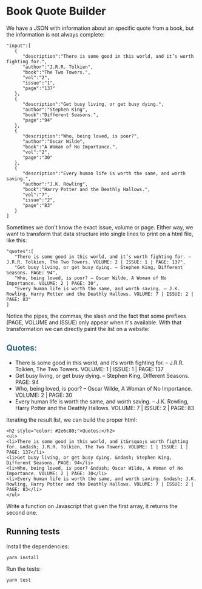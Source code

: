 # Book Quote Builder

We have a JSON with information about an specific quote from a book, but the information is not always complete:

    "input":[
       {
          "description":"There is some good in this world, and it’s worth fighting for.",
          "author":"J.R.R. Tolkien",
          "book":"The Two Towers.",
          "vol":"2",
          "issue":"1",
          "page":"137"
       },
       {
          "description":"Get busy living, or get busy dying.",
          "author":"Stephen King",
          "book":"Different Seasons.",
          "page":"94"
       },
       {
          "description":"Who, being loved, is poor?",
          "author":"Oscar Wilde",
          "book":"A Woman of No Importance.",
          "vol":"2",
          "page":"30"
       },
       {
          "description":"Every human life is worth the same, and worth saving.",
          "author":"J.K. Rowling",
          "book":"Harry Potter and the Deathly Hallows.",
          "vol":"7",
          "issue":"2",
          "page":"83"
       }
    ]
    
Sometimes we don't know the exact issue, volume or page. Either way, we want to transform that data structure into single lines to print on a html file, like this:

    "quotes":[
       "There is some good in this world, and it’s worth fighting for. – J.R.R. Tolkien, The Two Towers. VOLUME: 2 | ISSUE: 1 | PAGE: 137",
       "Get busy living, or get busy dying. – Stephen King, Different Seasons. PAGE: 94",
       "Who, being loved, is poor? – Oscar Wilde, A Woman of No Importance. VOLUME: 2 | PAGE: 30",
       "Every human life is worth the same, and worth saving. – J.K. Rowling, Harry Potter and the Deathly Hallows. VOLUME: 7 | ISSUE: 2 | PAGE: 83"
    ]    

Notice the pipes, the commas, the slash and the fact that some prefixes (PAGE, VOLUME and ISSUE) only appear when it's available. With that transformation we can directly paint the list on a website:

<h2 style="color: #2e6c80;">Quotes:</h2>
<ul>
<li>There is some good in this world, and it&rsquo;s worth fighting for. &ndash; J.R.R. Tolkien, The Two Towers. VOLUME: 1 | ISSUE: 1 | PAGE: 137</li>
<li>Get busy living, or get busy dying. &ndash; Stephen King, Different Seasons. PAGE: 94</li>
<li>Who, being loved, is poor? &ndash; Oscar Wilde, A Woman of No Importance. VOLUME: 2 | PAGE: 30</li>
<li>Every human life is worth the same, and worth saving. &ndash; J.K. Rowling, Harry Potter and the Deathly Hallows. VOLUME: 7 | ISSUE: 2 | PAGE: 83</li>
</ul>

Iterating the result list, we can build the proper html:

    <h2 style="color: #2e6c80;">Quotes:</h2>
    <ul>
    <li>There is some good in this world, and it&rsquo;s worth fighting for. &ndash; J.R.R. Tolkien, The Two Towers. VOLUME: 1 | ISSUE: 1 | PAGE: 137</li>
    <li>Get busy living, or get busy dying. &ndash; Stephen King, Different Seasons. PAGE: 94</li>
    <li>Who, being loved, is poor? &ndash; Oscar Wilde, A Woman of No Importance. VOLUME: 2 | PAGE: 30</li>
    <li>Every human life is worth the same, and worth saving. &ndash; J.K. Rowling, Harry Potter and the Deathly Hallows. VOLUME: 7 | ISSUE: 2 | PAGE: 83</li>
    </ul>
    
Write a function on Javascript that given the first array, it returns the second one.    

## Running tests

Install the dependencies:

    yarn install

Run the tests:

    yarn test